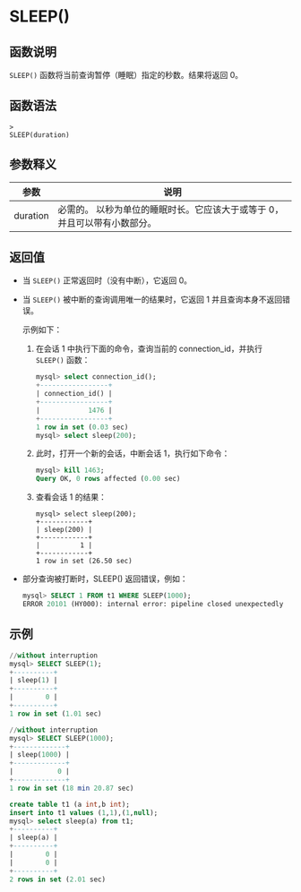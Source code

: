 # **SLEEP()**

## **函数说明**

`SLEEP()` 函数将当前查询暂停（睡眠）指定的秒数。结果将返回 0。

## **函数语法**

```
>
SLEEP(duration)
```

## **参数释义**

|  参数  | 说明 |
|  ----  | ----  |
| duration | 必需的。 以秒为单位的睡眠时长。它应该大于或等于 0，并且可以带有小数部分。|

## **返回值**

- 当 `SLEEP()` 正常返回时（没有中断），它返回 0。

- 当 `SLEEP()` 被中断的查询调用唯一的结果时，它返回 1 并且查询本身不返回错误。

   示例如下：

   1. 在会话 1 中执行下面的命令，查询当前的 connection_id，并执行 `SLEEP()` 函数：

       ```sql
       mysql> select connection_id();
       +-----------------+
       | connection_id() |
       +-----------------+
       |            1476 |
       +-----------------+
       1 row in set (0.03 sec)
       mysql> select sleep(200);
       ```

   2. 此时，打开一个新的会话，中断会话 1，执行如下命令：

       ```sql
       mysql> kill 1463;
       Query OK, 0 rows affected (0.00 sec)
       ```

    3. 查看会话 1 的结果：

        ```
        mysql> select sleep(200);
        +------------+
        | sleep(200) |
        +------------+
        |          1 |
        +------------+
        1 row in set (26.50 sec)
        ```

- 部分查询被打断时，SLEEP() 返回错误，例如：

   ```sql
   mysql> SELECT 1 FROM t1 WHERE SLEEP(1000);
   ERROR 20101 (HY000): internal error: pipeline closed unexpectedly
   ```

## **示例**

```sql
//without interruption
mysql> SELECT SLEEP(1);
+----------+
| sleep(1) |
+----------+
|        0 |
+----------+
1 row in set (1.01 sec)

//without interruption
mysql> SELECT SLEEP(1000);
+-------------+
| sleep(1000) |
+-------------+
|           0 |
+-------------+
1 row in set (18 min 20.87 sec)

create table t1 (a int,b int);
insert into t1 values (1,1),(1,null);
mysql> select sleep(a) from t1;
+----------+
| sleep(a) |
+----------+
|        0 |
|        0 |
+----------+
2 rows in set (2.01 sec)
```
